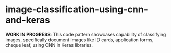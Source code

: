 # image-classification-using-cnn-and-keras
**WORK IN PROGRESS**: This code pattern showcases capability of classifying images, specifically document images like ID cards, application forms, cheque leaf, using CNN in Keras libraries.
